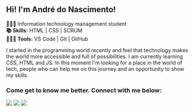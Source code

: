 ## Hi! I'm André do Nascimento!

👨🏽‍🎓 Information technology management student <br>
<strong>📚 Skills:</strong> HTML | CSS | SCRUM <br>
<strong>👨🏽‍💻 Tools:</strong> VS Code | Git | GitHub


I started in the programming world recently and  feel that technology makes the world more accessible and full of possibilities.
I am currently learning CSS, HTML and JS. In this moment I'm looking for a place in the world of tech, people who can help me on this journey and an opportunity to show my skills.

### Come get to know me better. Connect with me below:

<a href="mailto:nascimentoandredd@gmail.com" target="_blank"><img src="https://img.shields.io/badge/Gmail-D14836?style=for-the-badge&logo=gmail&logoColor=white"></a>
<a href="https://www.instagram.com/nascimentoandree/" target="_blank"><img src="https://img.shields.io/badge/Instagram-E4405F?style=for-the-badge&logo=instagram&logoColor=white"></a>
<a href="https://www.linkedin.com/in/andré-do-nascimento/" target="_blank"><img src="https://img.shields.io/badge/LinkedIn-0077B5?style=for-the-badge&logo=linkedin&logoColor=white"></a>




